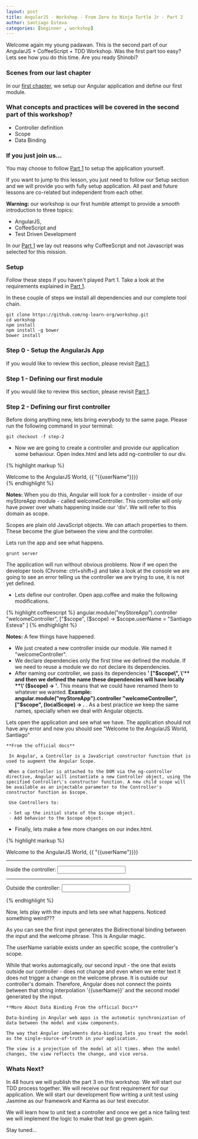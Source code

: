 ```yaml
---
layout: post
title: AngularJS - Workshop - From Zero to Ninja Turtle Jr - Part 2
author: Santiago Esteva
categories: [beginner , workshop]
---
```


Welcome again my young padawan. This is the second part of our AngularJS + CoffeeScript + TDD Workshop.
Was the first part too easy? Lets see how you do this time. Are you ready Shinobi?

### Scenes from our last chapter
In our [first chapter][1], we setup our Angular application and define our first module.

### What concepts and practices will be covered in the second part of this workshop?

- Controller definition
- Scope
- Data Binding

### If you just join us...
You may choose to follow [Part 1][1] to setup the application yourself.

If you want to jump to this lesson, you just need to follow our Setup section and we will provide you with fully setup application.
All past and future lessons are co-related but independent from each other.

**Warning:** our workshop is our first humble attempt to provide a smooth introduction to three topics:
- AngularJS,
- CoffeeScript and
- Test Driven Development

In our [Part 1][1] we lay out reasons why CoffeeScript and not Javascript was selected for this mission.

### Setup
Follow these steps if you haven't played Part 1. Take a look at the requirements explained in [Part 1][1].

In these couple of steps we install all dependencies and our complete tool chain.

    git clone https://github.com/ng-learn-org/workshop.git
    cd workshop
    npm install
    npm install -g bower
    bower install



### Step 0 - Setup the AngularJs App
If you would like to review this section, please revisit [Part 1][1].

### Step 1 - Defining our first module
If you would like to review this section, please revisit [Part 1][1].

### Step 2 - Defining our first controller

Before doing anything new, lets bring everybody to the same page. Please run the following command in your terminal:

    git checkout -f step-2

- Now we are going to create a controller and provide our application some behaviour. Open index.html and lets add ng-controller to our div.

 {% highlight markup %}
 <div ng-controller="welcomeController">Welcome to the AngularJS World, {{ "{{userName"}}}}</div>
 {% endhighlight %}

 **Notes:** When you do this, Angular will look for a controller - inside of our myStoreApp module - called welcomeController.
 This controller will only have power over whats happening inside our \'div\'. We will refer to this domain as scope.

 Scopes are plain old JavaScript objects. We can attach properties to them. These become the glue between the view and the controller.

 Lets run the app and see what happens.

    grunt server

 The application will run without obvious problems. Now if we open the developer tools (Chrome: ctrl+shift+j) and take a look at the console we are going to see an error telling us the controller we are trying to use, it is not yet defined.

- Lets define our controller. Open app.coffee and make the following modifications.

 {% highlight coffeescript %}
 angular.module("myStoreApp").controller "welcomeController", ["$scope", ($scope) ->
     $scope.userName = "Santiago Esteva"
 ]
 {% endhighlight %}

 **Notes:** A few things have happened.

- We just created a new controller inside our module. We named it \"welcomeController\".
- We declare dependencies only the first time we defined the module. If we need to reuse a module we do not declare its dependencies.
- After naming our controller, we pass its dependencies **\' \[\"$scope\", \'** and then we defined the name these dependencies will have locally **\' ($scope) -> \'**. This means that we could have renamed them to whatever we wanted. **Example:  angular.module(\"myStoreApp\").controller \"welcomeController\", \[\"$scope\", (localScope) -> .** . As a best practice we keep the same names, specially when we deal with Angular objects.

 Lets open the application and see what we have. The application should not have any error and now you should see \"Welcome to the AngularJS World, Santiago\"

    **From the official docs**

     In Angular, a Controller is a JavaScript constructor function that is used to augment the Angular Scope.

     When a Controller is attached to the DOM via the ng-controller directive, Angular will instantiate a new Controller object, using the specified Controller\'s constructor function. A new child scope will be available as an injectable parameter to the Controller's constructor function as $scope.

     Use Controllers to:

     - Set up the initial state of the $scope object.
     - Add behavior to the $scope object.

- Finally, lets make a few more changes on our index.html.

 {% highlight markup %}
 <div ng-controller="welcomeController">
     Welcome to the AngularJS World, {{ "{{userName"}}}}
     <hr>
     <p>Inside the controller: <input name="userName" ng-model="userName"/></p>
 </div>
 <hr>
 <div>
     <p>Outside the controller: <input name="userName" ng-model="userName"/></p>
 </div>
 {% endhighlight %}

 Now, lets play with the inputs and lets see what happens. Noticed something weird???

 As you can see the first input generates the Bidirectional binding between the input and the welcome phrase. This is Angular magic.

 The userName variable exists under an specific scope, the controller\'s scope.

 While that works automagically, our second input - the one that exists outside our controller - does not change and even when we enter text it does not trigger a change on the welcome phrase. It is outside our controller's domain.
 Therefore, Angular does not connect the points between that string interpolation \'\{\{userName\}\}\' and the second model generated by the input.

    **More About Data Binding From the official Docs**

    Data-binding in Angular web apps is the automatic synchronization of data between the model and view components.

    The way that Angular implements data-binding lets you treat the model as the single-source-of-truth in your application.

    The view is a projection of the model at all times. When the model changes, the view reflects the change, and vice versa.


### Whats Next?

 In 48 hours we will publish the part 3 on this workshop. We will start our TDD process together. We will receive our first requirement for our application.
 We will start our development flow writing a unit test using Jasmine as our framework and Karma as our test executor.

 We will learn how to unit test a controller and once we get a nice failing test we will implement the logic to make that test go green again.

 Stay tuned...


[1]: http://ng-learn.org/2013/11/AngularJS_Workshop_From_Zero_To_Ninja_Turtle_Jr/


